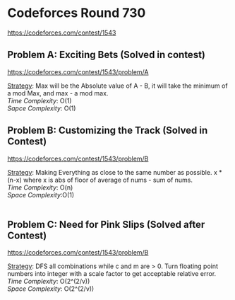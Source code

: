 # Codeforces Round 730
https://codeforces.com/contest/1543

## Problem A: Exciting Bets (Solved in contest)
https://codeforces.com/contest/1543/problem/A

<ins>Strategy</ins>: Max will be the Absolute value of A - B, it will take the minimum of a mod Max, and max - a mod max.
<br>
<i>Time Complexity</i>: O(1)
<br>
<i>Sapce Complexity</i>: O(1)
<br>

## Problem B: Customizing the Track (Solved in Contest)
https://codeforces.com/contest/1543/problem/B

<ins>Strategy</ins>: Making Everything as close to the same number as possible. x * (n-x) where x is abs of floor of average of nums - sum of nums.
<br>
<i>Time Complexity</i>: O(n)
<br>
<i>Space Complexity</i>:O(1)
<br>
<br>
## Problem C: Need for Pink Slips (Solved after Contest)
https://codeforces.com/contest/1543/problem/B

<ins>Strategy</ins>: DFS all combinations while c and m are > 0. Turn floating point numbers into integer with a scale factor to get acceptable relative error.
<br>
<i>Time Complexity</i>: O(2^(2/v))
<br>
<i>Space Complexity</i>: O(2^(2/v))

